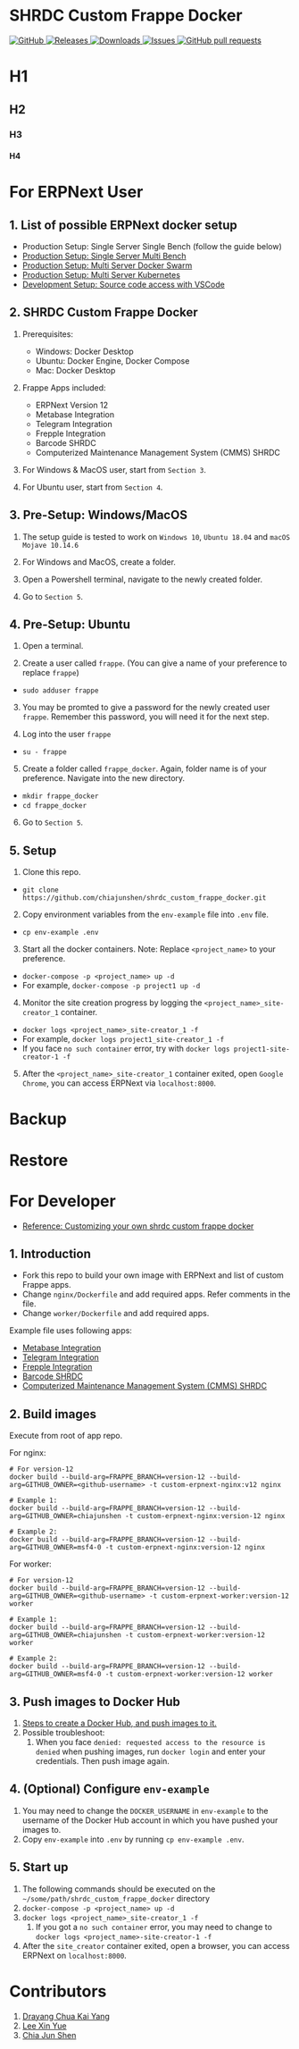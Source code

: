 # SHRDC Custom Frappe Docker
<a href="https://github.com/chiajunshen/shrdc_custom_frappe_docker/blob/master/LICENSE">
    <img alt="GitHub" src="https://img.shields.io/github/license/chiajunshen/shrdc_custom_frappe_docker.svg?color=blue">
</a>
<a href="https://github.com/chiajunshen/shrdc_custom_frappe_docker/releases">
    <img alt="Releases" src="https://img.shields.io/github/release/chiajunshen/shrdc_custom_frappe_docker?color=success" />
</a>
<a href="https://github.com/chiajunshen/shrdc_custom_frappe_docker/releases">
    <img alt="Downloads" src="https://img.shields.io/github/downloads/chiajunshen/shrdc_custom_frappe_docker/total.svg?color=success" />
</a>
<a href="https://github.com/chiajunshen/shrdc_custom_frappe_docker/issues">
      <img alt="Issues" src="https://img.shields.io/github/issues/chiajunshen/shrdc_custom_frappe_docker?color=blue" />
</a>
<a href="https://github.com/chiajunshen/shrdc_custom_frappe_docker/pulls">
    <img alt="GitHub pull requests" src="https://img.shields.io/github/issues-pr/chiajunshen/shrdc_custom_frappe_docker?color=blue" />
</a>

# H1
## H2
### H3
#### H4

# For ERPNext User

## 1. List of possible ERPNext docker setup
- Production Setup: Single Server Single Bench (follow the guide below)
- [Production Setup: Single Server Multi Bench](https://github.com/chiajunshen/shrdc_frappe_docker/blob/main/docs/multi-bench.md)
- [Production Setup: Multi Server Docker Swarm](https://github.com/chiajunshen/shrdc_frappe_docker/blob/main/docs/docker-swarm.md)
- [Production Setup: Multi Server Kubernetes](https://helm.erpnext.com/)
- [Development Setup: Source code access with VSCode](https://github.com/chiajunshen/shrdc_frappe_docker/tree/main/development)

## 2. SHRDC Custom Frappe Docker
1. Prerequisites:
    - Windows: Docker Desktop
    - Ubuntu: Docker Engine, Docker Compose
    - Mac: Docker Desktop

2. Frappe Apps included:
    - ERPNext Version 12
    - Metabase Integration
    - Telegram Integration
    - Frepple Integration
    - Barcode SHRDC
    - Computerized Maintenance Management System (CMMS) SHRDC

3. For Windows & MacOS user, start from `Section 3`.
4. For Ubuntu user, start from `Section 4`.

## 3. Pre-Setup: Windows/MacOS
1. The setup guide is tested to work on `Windows 10`, `Ubuntu 18.04` and `macOS Mojave 10.14.6`

2. For Windows and MacOS, create a folder.

3. Open a Powershell terminal, navigate to the newly created folder.

4. Go to `Section 5`.

## 4. Pre-Setup: Ubuntu
1. Open a terminal.

2. Create a user called `frappe`. (You can give a name of your preference to replace `frappe`)
- `sudo adduser frappe`

3. You may be promted to give a password for the newly created user `frappe`. Remember this password, you will need it for the next step.

4. Log into the user `frappe`
- `su - frappe`

5. Create a folder called `frappe_docker`. Again, folder name is of your preference. Navigate into the new directory.
- `mkdir frappe_docker`
- `cd frappe_docker`

6. Go to `Section 5`.

## 5. Setup

1. Clone this repo.
- `git clone https://github.com/chiajunshen/shrdc_custom_frappe_docker.git`

2. Copy environment variables from the `env-example` file into `.env` file.
- `cp env-example .env`

3. Start all the docker containers. Note: Replace `<project_name>` to your preference.
- `docker-compose -p <project_name> up -d`
- For example, `docker-compose -p project1 up -d`

4. Monitor the site creation progress by logging the `<project_name>_site-creator_1` container.
- `docker logs <project_name>_site-creator_1 -f`
- For example, `docker logs project1_site-creator_1 -f`
- If you face `no such container` error, try with `docker logs project1-site-creator-1 -f`

5. After the `<project_name>_site-creator_1` container exited, open `Google Chrome`, you can access ERPNext via `localhost:8000`.

# Backup
# Restore

# For Developer
- [Reference: Customizing your own shrdc custom frappe docker](https://docs.google.com/document/d/1XxOYM_qhZ0RGI60YM82XHOkEzrn8ywXC98i354Donjc/edit)

## 1. Introduction

- Fork this repo to build your own image with ERPNext and list of custom Frappe apps.
- Change `nginx/Dockerfile` and add required apps. Refer comments in the file.
- Change `worker/Dockerfile` and add required apps.

Example file uses following apps:

- [Metabase Integration](https://github.com/chiajunshen/shrdc_frappe_metabase)
- [Telegram Integration](https://github.com/chiajunshen/shrdc_erpnext_telegram)
- [Frepple Integration](https://github.com/Drayang/ERPNext-Frepple)
- [Barcode SHRDC](https://github.com/leexy0/barcode_shrdc)
- [Computerized Maintenance Management System (CMMS) SHRDC](https://github.com/msf4-0/ERPNext_my_custom__maintenance)

## 2. Build images

Execute from root of app repo.

For nginx:

```shell
# For version-12
docker build --build-arg=FRAPPE_BRANCH=version-12 --build-arg=GITHUB_OWNER=<github-username> -t custom-erpnext-nginx:v12 nginx

# Example 1:
docker build --build-arg=FRAPPE_BRANCH=version-12 --build-arg=GITHUB_OWNER=chiajunshen -t custom-erpnext-nginx:version-12 nginx

# Example 2:
docker build --build-arg=FRAPPE_BRANCH=version-12 --build-arg=GITHUB_OWNER=msf4-0 -t custom-erpnext-nginx:version-12 nginx
```

For worker:

```shell
# For version-12
docker build --build-arg=FRAPPE_BRANCH=version-12 --build-arg=GITHUB_OWNER=<github-username> -t custom-erpnext-worker:version-12 worker

# Example 1:
docker build --build-arg=FRAPPE_BRANCH=version-12 --build-arg=GITHUB_OWNER=chiajunshen -t custom-erpnext-worker:version-12 worker

# Example 2:
docker build --build-arg=FRAPPE_BRANCH=version-12 --build-arg=GITHUB_OWNER=msf4-0 -t custom-erpnext-worker:version-12 worker
```

## 3. Push images to Docker Hub
1. [Steps to create a Docker Hub, and push images to it.](https://docs.docker.com/get-started/04_sharing_app/)
2. Possible troubleshoot:
    1. When you face `denied: requested access to the resource is denied` when pushing images, run `docker login` and enter your credentials. Then push image again.

## 4. (Optional) Configure `env-example`
1. You may need to change the `DOCKER_USERNAME` in `env-example` to the username of the Docker Hub account in which you have pushed your images to.
2. Copy `env-example` into `.env` by running `cp env-example .env`.

## 5. Start up
1. The following commands should be executed on the `~/some/path/shrdc_custom_frappe_docker` directory
2. `docker-compose -p <project_name> up -d`
3. `docker logs <project_name>_site-creator_1 -f`
    1. If you got a `no such container` error, you may need to change to `docker logs <project_name>-site-creator-1 -f`
4. After the `site_creator` container exited, open a browser, you can access ERPNext on `localhost:8000`.

# Contributors
1. [Drayang Chua Kai Yang](https://github.com/Drayang)
2. [Lee Xin Yue](https://github.com/leexy0)
3. [Chia Jun Shen](https://github.com/chiajunshen)
